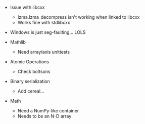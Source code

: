 - Issue with libcxx
    - lzma.lzma_decompress isn't working when linked to libcxx
    - Works fine with stdlibcxx

- Windows is just seg-faulting... LOLS

- Mathlib
    - Need array/axis unittests

- Atomic Operations
    - Check boltsons

- Binary serialization
    - Add cereal...

- Math
    - Need a NumPy-like container
    - Needs to be an N-D array
